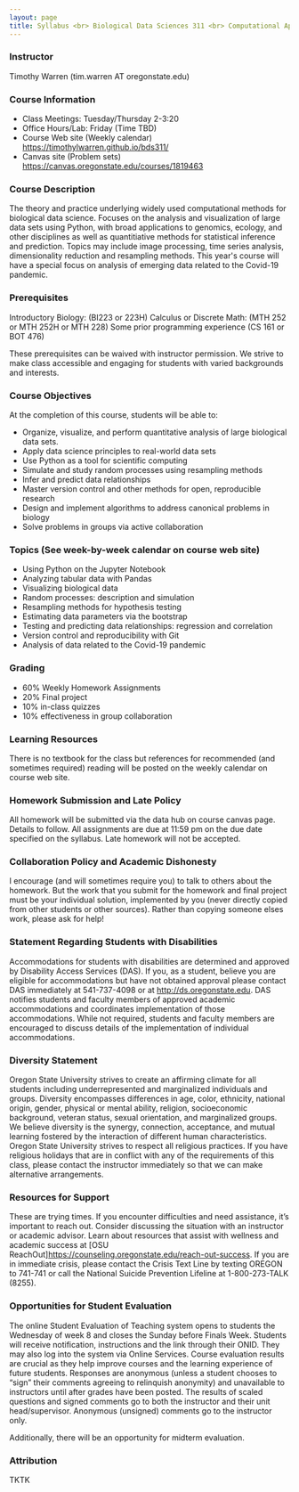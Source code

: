 ```yaml
---
layout: page
title: Syllabus <br> Biological Data Sciences 311 <br> Computational Approaches to Biological Data <br> Spring 2021, Oregon State University
---
```


### Instructor

Timothy Warren (tim.warren AT oregonstate.edu)

### Course Information

- Class Meetings: Tuesday/Thursday 2-3:20
- Office Hours/Lab: Friday (Time TBD)
- Course Web site (Weekly calendar) <https://timothylwarren.github.io/bds311/>
- Canvas site (Problem sets) <https://canvas.oregonstate.edu/courses/1819463>


### Course Description

The theory and practice underlying widely used computational methods for biological data science. Focuses on the analysis and visualization of large data sets using Python, with broad applications to genomics, ecology, and other disciplines as well as quantitiative methods for statistical inference and prediction. Topics may include image processing, time series analysis, dimensionality reduction and resampling methods. This year's course will have a special focus on analysis of emerging data related to the Covid-19 pandemic.


### Prerequisites

Introductory Biology: (BI223 or 223H)
Calculus or Discrete Math: (MTH 252 or MTH 252H or MTH 228)
Some prior programming experience (CS 161 or BOT 476)


These prerequisites can be waived with instructor permission. We strive to make class accessible and engaging for students with varied backgrounds and interests.



### Course Objectives

At the completion of this course, students will be able to:

- Organize, visualize, and perform quantitative analysis of large biological data sets.
- Apply data science principles to real-world data sets
- Use Python as a tool for scientific computing
- Simulate and study random processes using resampling methods
- Infer and predict data relationships 
- Master version control and other methods for open, reproducible research
- Design and implement algorithms to address canonical problems in biology
- Solve problems in groups via active collaboration



### Topics (See week-by-week calendar on course web site)

- Using Python on the Jupyter Notebook
- Analyzing tabular data with Pandas
- Visualizing biological data
- Random processes: description and simulation
- Resampling methods for hypothesis testing
- Estimating data parameters via the bootstrap
- Testing and predicting data relationships: regression and correlation
- Version control and reproducibility with Git
- Analysis of data related to the Covid-19 pandemic



### Grading

- 60% Weekly Homework Assignments
- 20% Final project
- 10% in-class quizzes
- 10% effectiveness in group collaboration

### Learning Resources

There is no textbook for the class but references for recommended (and sometimes required) reading will be posted on the weekly calendar on course web site.

### Homework Submission and Late Policy

All homework will be submitted via the data hub on course canvas page. Details to follow. All assignments are due at 11:59 pm on the due date specified on the syllabus. Late homework will not be accepted.

### Collaboration Policy and Academic Dishonesty

I encourage (and will sometimes require you) to talk to others about the homework. But the work that you submit for the homework and final project must be your individual solution, implemented by you (never directly copied from other students or other sources). Rather than copying someone elses work, please ask for help!

### Statement Regarding Students with Disabilities

Accommodations for students with disabilities are determined and approved by Disability Access Services (DAS). If you, as a student, believe you are eligible for accommodations but have not obtained approval please contact DAS immediately at 541-737-4098 or at <http://ds.oregonstate.edu>. DAS notifies students and faculty members of approved academic accommodations and coordinates implementation of those accommodations. While not required, students and faculty members are encouraged to discuss details of the implementation of individual accommodations.

### Diversity Statement

Oregon State University strives to create an affirming climate for all students including underrepresented and marginalized individuals and groups. Diversity encompasses differences in age, color, ethnicity, national origin, gender, physical or mental ability, religion, socioeconomic background, veteran status, sexual orientation, and marginalized groups. We believe diversity is the synergy, connection, acceptance, and mutual learning fostered by the interaction of different human characteristics. 
Oregon State University strives to respect all religious practices. If you have religious holidays that are in conflict with any of the requirements of this class, please contact the instructor immediately so that we can make alternative arrangements.  



### Resources for Support

These are trying times. If you encounter difficulties and need assistance, it’s important to reach out. Consider discussing the situation with an instructor or academic advisor. Learn about resources that assist with wellness and academic success at [OSU ReachOut]<https://counseling.oregonstate.edu/reach-out-success>. If you are in immediate crisis, please contact the Crisis Text Line by texting OREGON to 741-741 or call the National Suicide Prevention Lifeline at 1-800-273-TALK (8255).


### Opportunities for Student Evaluation

The online Student Evaluation of Teaching system opens to students the Wednesday of week 8 and closes the Sunday before Finals Week. Students will receive notification, instructions and the link through their ONID. They may also log into the system via Online Services. Course evaluation results are crucial as they help improve courses and the learning experience of future students. Responses are anonymous (unless a student chooses to “sign” their comments agreeing to relinquish anonymity) and unavailable to instructors until after grades have been posted. The results of scaled questions and signed comments go to both the instructor and their unit head/supervisor. Anonymous (unsigned) comments go to the instructor only. 

Additionally, there will be an opportunity for midterm evaluation.


### Attribution


TKTK




